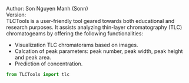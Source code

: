 Author: Son Nguyen Manh (Sonn) \
Version: \
TLCTools is a user-friendly tool geared towards both educational and research purposes. It assists analyzing thin-layer chromatography (TLC) chromatogeams by offering the following functionalities:
* Visualization TLC chromatorams based on images.
* Calcation of peak parameters: peak number, peak width, peak height and peak area.
* Prediction of concentration.

```python
from TLCTools import tlc
```

